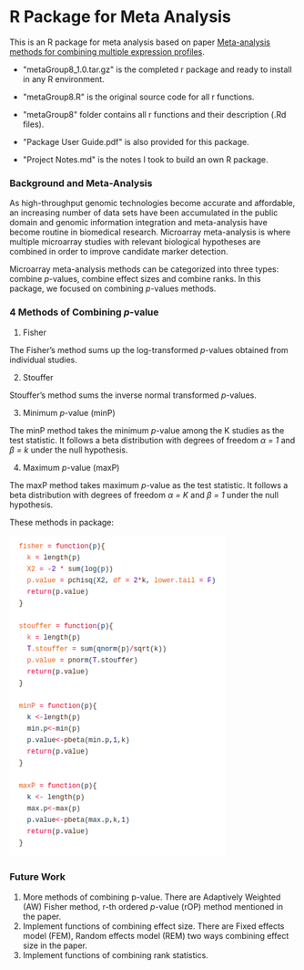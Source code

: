 # R Package for Meta Analysis

This is an R package for meta analysis based on paper [Meta-analysis methods for combining multiple expression profiles](https://www.ncbi.nlm.nih.gov/pubmed/24359104).

* "metaGroup8_1.0.tar.gz" is the completed r package and ready to install in any R environment.

* "metaGroup8.R" is the original source code for all r functions.

* "metaGroup8" folder contains all r functions and their description (.Rd files).

* "Package User Guide.pdf" is also provided for this package.

* "Project Notes.md" is the notes I took to build an own R package.

### Background and Meta-Analysis

As high-throughput genomic technologies become accurate and affordable, an increasing number of data sets have been accumulated in the public domain and genomic information integration and meta-analysis have become routine in biomedical research. Microarray meta-analysis is where multiple microarray studies with relevant biological hypotheses are combined in order to improve candidate marker detection.

Microarray meta-analysis methods can be categorized into three types: combine *p*-values, combine effect sizes and combine ranks. In this package, we focused on combining *p*-values methods.

### 4 Methods of Combining *p*-value

1. Fisher

The Fisher’s method sums up the log-transformed *p*-values obtained from individual studies. 

2. Stouffer

Stouffer’s method sums the inverse normal transformed *p*-values.

3. Minimum *p*-value (minP)

The minP method takes the
minimum *p*-value among the K studies as the test statistic. It follows a beta distribution with degrees of freedom *α = 1* and *β = k* under the null hypothesis.

4. Maximum *p*-value (maxP)

The maxP method takes maximum *p*-value as the test statistic. It follows a beta distribution with degrees of freedom *α = K* and *β = 1* under the null hypothesis.

These methods in package:

![pooled p value](https://github.com/Jiashuo-Sun/R_Package_for_Meta-Analysis/blob/master/demo_picture/pooledP.png)

### Future Work

1. More methods of combining p-value. There are Adaptively Weighted (AW) Fisher method, r-th ordered *p*-value (rOP) method mentioned in the paper. 
2. Implement functions of combining effect size. There are Fixed effects model (FEM), Random effects model (REM) two ways combining effect size in the paper.
3. Implement functions of combining rank statistics. 